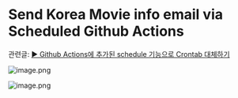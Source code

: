 # Send Korea Movie info email via Scheduled Github Actions

관련글: [▶️ Github Actions에 추가된 schedule 기능으로 Crontab 대체하기](https://velog.io/@chris/-Github-Actions%EC%97%90-%EC%B6%94%EA%B0%80%EB%90%9C-schedule-%EA%B8%B0%EB%8A%A5%EC%9C%BC%EB%A1%9C-Crontab-%EB%8C%80%EC%B2%B4%ED%95%98%EA%B8%B0)

![image.png](https://images.velog.io/post-images/chris/cebf39b0-1be9-11ea-89fd-df6c77201964/image.png)

![image.png](https://images.velog.io/post-images/chris/d3e631f0-1be9-11ea-98d4-fb3cd07c85e9/image.png)
